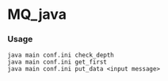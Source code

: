 # MQ_java
### Usage
```
java main conf.ini check_depth
java main conf.ini get_first
java main conf.ini put_data <input message>
```
